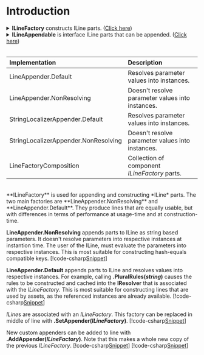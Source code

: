 ﻿# Introduction
<details>
  <summary><b>ILineFactory</b> constructs ILine parts. (<u>Click here</u>)</summary>
[!code-csharp[Snippet](../../Lexical.Localization.Abstractions/Line/ILineFactory.cs#Interface)]
</details>
<details>
  <summary><b>ILineAppendable</b> is interface ILine parts that can be appended. (<u>Click here</u>)</summary>
[!code-csharp[Snippet](../../Lexical.Localization.Abstractions/Line/Parts/ILineAppendable.cs#Interface)]
</details>
<br />

| Implementation | Description |
|:-------|:-------|
| LineAppender.Default | Resolves parameter values into instances. |
| LineAppender.NonResolving | Doesn't resolve parameter values into instances. |
| StringLocalizerAppender.Default | Resolves parameter values into instances. |
| StringLocalizerAppender.NonResolving | Doesn't resolve parameter values into instances. |
| LineFactoryComposition | Collection of component *ILineFactory* parts. |

<br/>
**ILineFactory** is used for appending and constructing *ILine* parts.
The two main factories are **LineAppender.NonResolving** and **LineAppender.Default**. 
They produce lines that are equally usable, but with differences in terms of performance at 
usage-time and at construction-time.
<br/>

**LineAppender.NonResolving** appends parts to ILine as string based parameters. 
It doesn't resolve parameters into respective instances at instantion time.
The user of the ILine, must evaluate the parameters into respective instances.
This is most suitable for constructing hash-equals compatible keys. 
[!code-csharp[Snippet](Examples.cs#Snippet_0)]
<br/>

**LineAppender.Default** appends parts to ILine and resolves values into respective instances.
For example, calling <b>.PluralRules(<i>string</i>)</b> causes the rules to be constructed and cached into the **IResolver** 
that is associated with the *ILineFactory*. This is most suitable for constructing lines that are used
by assets, as the referenced instances are already available.
[!code-csharp[Snippet](Examples.cs#Snippet_1)]
<br/>

*ILine*s are associated with an *ILineFactory*. This factory can be replaced in middle of line with <b>.SetAppender(<i>ILineFactory</i>)</b>.
[!code-csharp[Snippet](Examples.cs#Snippet_2)]
<br/>

New custom appenders can be added to line with <b>.AddAppender(<i>ILineFactory</i>)</b>. Note that this makes a whole new copy of the previous *ILineFactory*.
[!code-csharp[Snippet](Examples.cs#Snippet_3a)]
[!code-csharp[Snippet](Examples.cs#Snippet_3b)]

